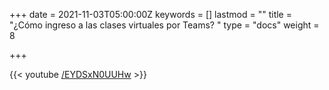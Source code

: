 +++
date = 2021-11-03T05:00:00Z
keywords = []
lastmod = ""
title = "¿Cómo ingreso a las clases virtuales por Teams? "
type = "docs"
weight = 8

+++

{{< youtube [/EYDSxN0UUHw](https://youtu.be/EYDSxN0UUHw "https://youtu.be/eydsxn0uuhw") >}}